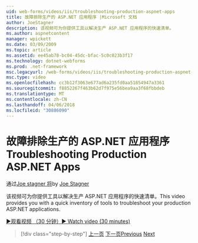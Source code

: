 ```yaml
---
uid: web-forms/videos/iis/troubleshooting-production-aspnet-apps
title: 故障排除生产的 ASP.NET 应用程序 |Microsoft 文档
author: JoeStagner
description: 该视频可为你提供工具以解决生产 ASP.NET 应用程序的快速清单。
ms.author: aspnetcontent
manager: wpickett
ms.date: 03/09/2009
ms.topic: article
ms.assetid: ee45ab78-bc04-45dc-bfac-5c0c023b3f17
ms.technology: dotnet-webforms
ms.prod: .net-framework
msc.legacyurl: /web-forms/videos/iis/troubleshooting-production-aspnet-apps
msc.type: video
ms.openlocfilehash: cc3b12f3063e677ad6a235fd0aa51854947a3361
ms.sourcegitcommit: f8852267f463b62d7f975e56bea9aa3f68fbbdeb
ms.translationtype: MT
ms.contentlocale: zh-CN
ms.lasthandoff: 04/06/2018
ms.locfileid: "30886090"
---
```

<a name="troubleshooting-production-aspnet-apps"></a><span data-ttu-id="43803-103">故障排除生产的 ASP.NET 应用程序</span><span class="sxs-lookup"><span data-stu-id="43803-103">Troubleshooting Production ASP.NET Apps</span></span>
====================
<span data-ttu-id="43803-104">通过[Joe stagner 将](https://github.com/JoeStagner)</span><span class="sxs-lookup"><span data-stu-id="43803-104">by [Joe Stagner](https://github.com/JoeStagner)</span></span>

<span data-ttu-id="43803-105">该视频可为你提供工具以解决生产 ASP.NET 应用程序的快速清单。</span><span class="sxs-lookup"><span data-stu-id="43803-105">This video provides you with a quick inventory of tools to troubleshoot your production ASP.NET applications.</span></span>

[<span data-ttu-id="43803-106">&#9654;观看视频 （30 分钟）</span><span class="sxs-lookup"><span data-stu-id="43803-106">&#9654; Watch video (30 minutes)</span></span>](https://channel9.msdn.com/Blogs/ASP-NET-Site-Videos/troubleshooting-production-aspnet-apps)

> [!div class="step-by-step"]
> <span data-ttu-id="43803-107">[上一页](feature-specific-delegated-management.md)
> [下一页](creating-a-site-with-iis7-manager.md)</span><span class="sxs-lookup"><span data-stu-id="43803-107">[Previous](feature-specific-delegated-management.md)
[Next](creating-a-site-with-iis7-manager.md)</span></span>
